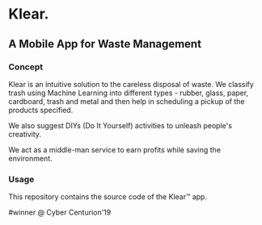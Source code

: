 # Klear.

## A Mobile App for Waste Management

### Concept
Klear is an intuitive solution to the careless disposal of waste. We classify trash using Machine Learning into different types - rubber, glass, paper, cardboard, trash and metal and then help in scheduling a pickup of the products specified.

We also suggest DIYs (Do It Yourself) activities to unleash people's creativity.

We act as a middle-man service to earn profits while saving the environment.

### Usage
This repository contains the source code of the Klear™ app. 

#winner @ Cyber Centurion'19
